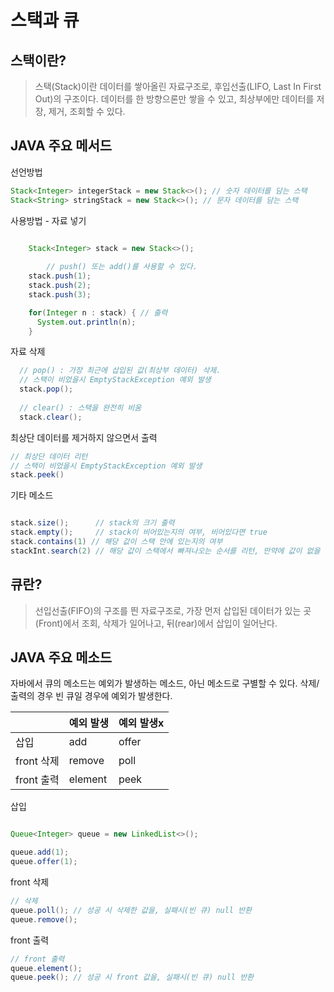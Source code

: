 # 스택과 큐

## 스택이란? 

>스택(Stack)이란 데이터를 쌓아올린 자료구조로, 후입선출(LIFO, Last In First Out)의 구조이다. 
데이터를 한 방향으론만 쌓을 수 있고, 최상부에만 데이터를 저장, 제거, 조회할 수 있다. 

## JAVA 주요 메서드

선언방법

```java
Stack<Integer> integerStack = new Stack<>(); // 숫자 데이터를 담는 스택
Stack<String> stringStack = new Stack<>(); // 문자 데이터를 담는 스택
```

사용방법 - 자료 넣기

```java

    Stack<Integer> stack = new Stack<>();
    
		// push() 또는 add()를 사용할 수 있다.
    stack.push(1);
    stack.push(2);
    stack.push(3);

    for(Integer n : stack) { // 출력
      System.out.println(n);
    }
```

자료 삭제

```java
  // pop() : 가장 최근에 삽입된 값(최상부 데이터) 삭제. 
  // 스택이 비었을시 EmptyStackException 예외 발생
  stack.pop();
  
  // clear() : 스택을 완전히 비움
  stack.clear();
```

최상단 데이터를 제거하지 않으면서 출력

```java
// 최상단 데이터 리턴
// 스택이 비었을시 EmptyStackException 예외 발생
stack.peek() 
```

기타 메소드

```java

stack.size();      // stack의 크기 출력 
stack.empty();     // stack이 비어있는지의 여부, 비어있다면 true
stack.contains(1) // 해당 값이 스택 안에 있는지의 여부
stackInt.search(2) // 해당 값이 스택에서 빠져나오는 순서를 리턴, 만약에 값이 없을 시 -1
``` 

## 큐란? 
>선입선출(FIFO)의 구조를 띈 자료구조로, 가장 먼저 삽입된 데이터가 있는 곳(Front)에서 조회, 삭제가 일어나고, 뒤(rear)에서 삽입이 일어난다. 

## JAVA 주요 메소드

자바에서 큐의 메소드는 예외가 발생하는 메소드, 아닌 메소드로 구별할 수 있다. 
삭제/출력의 경우 빈 큐일 경우에 예외가 발생한다. 

|  | 예외 발생 | 예외 발생x |
| --- | --- | --- |
| 삽입 | add | offer |
| front 삭제 | remove | poll |
| front 출력 | element | peek |

삽입

```java

Queue<Integer> queue = new LinkedList<>();

queue.add(1);
queue.offer(1);
```

front 삭제

```java
// 삭제 
queue.poll(); // 성공 시 삭제한 값을, 실패시(빈 큐) null 반환
queue.remove();
```

front 출력

```java
// front 출력
queue.element();
queue.peek(); // 성공 시 front 값을, 실패시(빈 큐) null 반환
```


